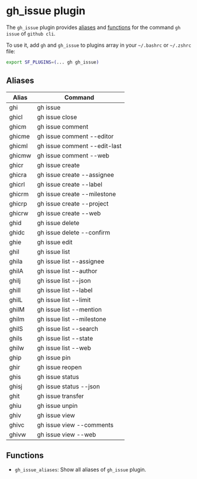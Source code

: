 # gh_issue plugin

The `gh_issue` plugin provides [aliases](#aliases) and [functions](#functions)  for the command `gh issue` of `github cli`.

To use it, add  `gh` and `gh_issue` to plugins array in your `~/.bashrc` or `~/.zshrc` file:

```sh
export SF_PLUGINS=(... gh gh_issue)
```

## Aliases

| Alias  | Command                      |
| ------ | ---------------------------- |
| ghi    | gh issue                     |
| ghicl  | gh issue close               |
| ghicm  | gh issue comment             |
| ghicme | gh issue comment --editor    |
| ghicml | gh issue comment --edit-last |
| ghicmw | gh issue comment --web       |
| ghicr  | gh issue create              |
| ghicra | gh issue create --assignee   |
| ghicrl | gh issue create --label      |
| ghicrm | gh issue create --milestone  |
| ghicrp | gh issue create --project    |
| ghicrw | gh issue create --web        |
| ghid   | gh issue delete              |
| ghidc  | gh issue delete --confirm    |
| ghie   | gh issue edit                |
| ghil   | gh issue list                |
| ghila  | gh issue list --assignee     |
| ghilA  | gh issue list --author       |
| ghilj  | gh issue list --json         |
| ghill  | gh issue list --label        |
| ghilL  | gh issue list --limit        |
| ghilM  | gh issue list --mention      |
| ghilm  | gh issue list --milestone    |
| ghilS  | gh issue list --search       |
| ghils  | gh issue list --state        |
| ghilw  | gh issue list --web          |
| ghip   | gh issue pin                 |
| ghir   | gh issue reopen              |
| ghis   | gh issue status              |
| ghisj  | gh issue status --json       |
| ghit   | gh issue transfer            |
| ghiu   | gh issue unpin               |
| ghiv   | gh issue view                |
| ghivc  | gh issue view --comments     |
| ghivw  | gh issue view --web          |

## Functions

- `gh_issue_aliases`: Show all aliases of `gh_issue` plugin.
